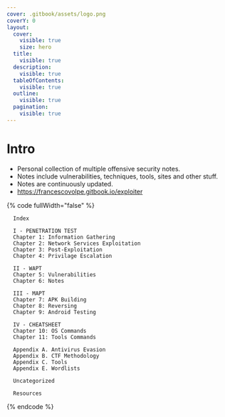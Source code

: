 ```yaml
---
cover: .gitbook/assets/logo.png
coverY: 0
layout:
  cover:
    visible: true
    size: hero
  title:
    visible: true
  description:
    visible: true
  tableOfContents:
    visible: true
  outline:
    visible: true
  pagination:
    visible: true
---
```


# Intro



* Personal collection of multiple offensive security notes.
* Notes include vulnerabilities, techniques, tools, sites and other stuff.
* Notes are continuously updated.
* https://francescovolpe.gitbook.io/exploiter



{% code fullWidth="false" %}
```markup
  Index
  
  I - PENETRATION TEST
  Chapter 1: Information Gathering
  Chapter 2: Network Services Exploitation
  Chapter 3: Post-Exploitation
  Chapter 4: Privilage Escalation
  
  II - WAPT
  Chapter 5: Vulnerabilities
  Chapter 6: Notes
  
  III - MAPT
  Chapter 7: APK Building
  Chapter 8: Reversing
  Chapter 9: Android Testing
  
  IV - CHEATSHEET
  Chapter 10: OS Commands
  Chapter 11: Tools Commands
 
  Appendix A. Antivirus Evasion
  Appendix B. CTF Methodology
  Appendix C. Tools
  Appendix E. Wordlists
  
  Uncategorized
  
  Resources
```
{% endcode %}
